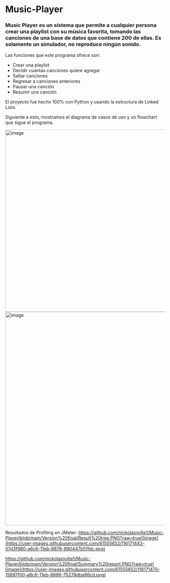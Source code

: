# Music-Player
### Music Player es un sistema que permite a cualquier persona crear una playlist con su música favorita, tomando las canciones de una base de datos que contiene 200 de ellas. Es solamente un simulador, no reproduce ningún sonido.
Las funciones que este programa ofrece son: 
  - Crear una playlist
  - Decidir cuantas canciones quiere agregar
  - Saltar canciones
  - Regresar a canciones anteriores
  - Pausar una canción 
  - Resumir una canción

El proyecto fue hecho 100% con Python y usando la estructura de Linked Lists. 

Siguiente a esto, mostramos el diagrama de casos de uso y un flowchart que sigue el programa.


<img width="574" alt="image" src="https://user-images.githubusercontent.com/61555652/116171290-b75c9c00-a6c5-11eb-8271-276fb4c89139.png">

<img width="673" alt="image" src="https://user-images.githubusercontent.com/61555652/116171379-e07d2c80-a6c5-11eb-97b4-717ed120ff53.png">

Resultados de Profiling en JMeter: 
https://github.com/nickolasnolte1/Music-Player/blob/main/Version%20final/Result%20tree.PNG?raw=true![image](https://user-images.githubusercontent.com/61555652/116171443-07d3f980-a6c6-11eb-8876-890447b51fdc.png)

https://github.com/nickolasnolte1/Music-Player/blob/main/Version%20final/Summary%20report.PNG?raw=true![image](https://user-images.githubusercontent.com/61555652/116171470-15897f00-a6c6-11eb-8686-75278dba86cd.png)
